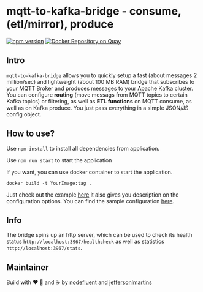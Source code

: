 # mqtt-to-kafka-bridge - consume, (etl/mirror), produce

[![npm version](https://badge.fury.io/js/mqtt-to-kafka-bridge.svg)](https://badge.fury.io/js/mqtt-to-kafka-bridge)
[![Docker Repository on Quay](https://quay.io/repository/nodefluent/mqtt-to-kafka-bridge/status "Docker Repository on Quay")](https://quay.io/repository/nodefluent/mqtt-to-kafka-bridge)

## Intro

`mqtt-to-kafka-bridge` allows you to quickly setup a fast (about messages 2 million/sec) and lightweight (about 100 MB RAM)
bridge that subscribes to your MQTT Broker and produces messages to your Apache Kafka cluster.
You can configure **routing** (move messags from MQTT topics to certain Kafka topics) or filtering, as well as **ETL functions**
on MQTT consume, as well as on Kafka produce. You just pass everything in a simple JSON/JS config object.

## How to use?

Use `npm install` to install all dependencies from application.

Use `npm run start` to start the application

If you want, you can use docker container to start the application.

`docker build -t YourImage:tag .`

Just check out the example [here](example/sample.js) it also gives you description on the configuration options.
You can find the sample configuration [here](example/config.js).

## Info

The bridge spins up an http server, which can be used to check its health status `http://localhost:3967/healthcheck` as well as statistics `http://localhost:3967/stats`.

## Maintainer

Build with :heart: :pizza: and :coffee: by [nodefluent](https://github.com/nodefluent) and [jeffersonlmartins](https://github.com/jlmartins-sf)
